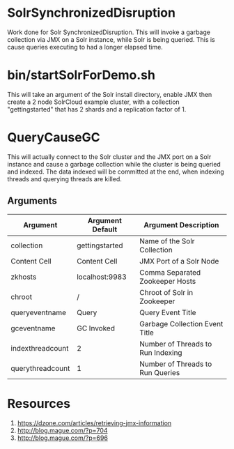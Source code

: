 # SolrSynchronizedDisruption
Work done for Solr SynchronizedDisruption.  This will invoke a garbage collection via JMX on a Solr instance, while Solr is being queried.  This is cause queries executing to had a longer elapsed time.

# bin/startSolrForDemo.sh
This will take an argument of the Solr install directory, enable JMX then create a 2 node SolrCloud example cluster, with a collection "gettingstarted" that has 2 shards and a replication factor of 1.

# QueryCauseGC
This will actually connect to the Solr cluster and the JMX port on a Solr instance and cause a garbage collection while the cluster is being queried and indexed.  The data indexed will be committed at the end, when indexing threads and querying threads are killed.

## Arguments
| Argument  | Argument Default | Argument Description |
| ------------- | ------------- | -------------------- |
| collection  | gettingstarted  | Name of the Solr Collection |
| Content Cell  | Content Cell  |JMX Port of a Solr Node |
| zkhosts | localhost:9983 | Comma Separated Zookeeper Hosts |
| chroot | / | Chroot of Solr in Zookeeper |
| queryeventname | Query | Query Event Title |
| gceventname | GC Invoked | Garbage Collection Event Title |
| indexthreadcount | 2 | Number of Threads to Run Indexing |
| querythreadcount | 1 | Number of Threads to Run Queries |

# Resources
1. https://dzone.com/articles/retrieving-jmx-information 
2. http://blog.mague.com/?p=704
3. http://blog.mague.com/?p=696
